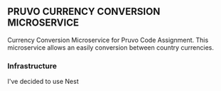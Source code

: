 ## PRUVO CURRENCY CONVERSION MICROSERVICE
Currency Conversion Microservice for Pruvo Code Assignment. This microservice allows an easily conversion between country currencies. 

### Infrastructure
I've decided to use Nest


